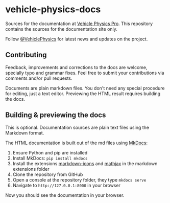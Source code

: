 # vehicle-physics-docs

Sources for the documentation at [Vehicle Physics Pro](http://vehiclephysics.com). This repository
contains the sources for the documentation site only.

Follow [@VehiclePhysics](https://twitter.com/VehiclePhysics) for latest news and updates on the
project.

## Contributing

Feedback, improvements and corrections to the docs are welcome, specially typo and grammar fixes.
Feel free to submit your contributions via comments and/or pull requests.

Documents are plain markdown files. You don't need any special procedure for editing, just a text
editor. Previewing the HTML result requires building the docs.

## Building & previewing the docs

This is optional. Documentation sources are plain text files using the Markdown format.

The HTML documentation is built out of the md files using [MkDocs](http://www.mkdocs.org):

1. Ensure Python and pip are installed
2. Install MkDocs: `pip install mkdocs`
3. Install the extensions [markdown-icons](https://github.com/MadLittleMods/markdown-icons) and
	[mathjax](https://github.com/mayoff/python-markdown-mathjax) in the markdown extensions folder
4. Clone the repository from GitHub
5. Open a console at the repository folder, they type `mkdocs serve`
6. Navigate to `http://127.0.0.1:8000` in your browser

Now you should see the documentation in your browser.